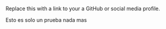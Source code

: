 Replace this with a link to your a GitHub or social media profile.

Esto es solo un prueba nada mas 
